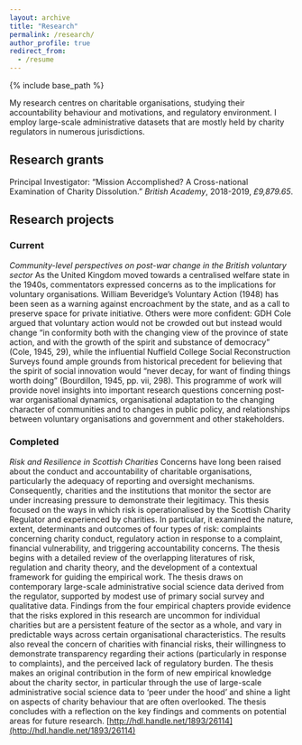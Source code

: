 ```yaml
---
layout: archive
title: "Research"
permalink: /research/
author_profile: true
redirect_from:
  - /resume
---
```


{% include base_path %}

My research centres on charitable organisations, studying their accountability behaviour and motivations, and regulatory environment. I employ large-scale administrative datasets that are mostly held by charity regulators in numerous jurisdictions.
## Research grants
Principal Investigator: “Mission Accomplished? A Cross-national Examination of Charity Dissolution.” _British Academy_, 2018-2019,
*£9,879.65*.

## Research projects
### Current
_Community-level perspectives on post-war change in the British voluntary sector_
As the United Kingdom moved towards a centralised welfare state in the 1940s, commentators expressed concerns as to the implications for voluntary organisations. William Beveridge’s Voluntary Action (1948) has been seen as a warning against encroachment by the state, and as a call to preserve space for private initiative. Others were more confident: GDH Cole argued that voluntary action would not be crowded out but instead would change “in conformity both with the changing view of the province of state action, and with the growth of the spirit and substance of democracy” (Cole, 1945, 29), while the influential Nuffield College Social Reconstruction Surveys found ample grounds from historical precedent for believing that the spirit of social innovation would “never decay, for want of finding things worth doing” (Bourdillon, 1945, pp. vii, 298).
This programme of work will provide novel insights into important research questions concerning post-war organisational dynamics, organisational adaptation to the changing character of communities and to changes in public policy, and relationships between voluntary organisations and government and other stakeholders.
 
### Completed
_Risk and Resilience in Scottish Charities_
Concerns have long been raised about the conduct and accountability of charitable organisations, particularly the adequacy of reporting and oversight mechanisms. Consequently, charities and the institutions that monitor the sector are under increasing pressure to demonstrate their legitimacy. This thesis focused on the ways in which risk is operationalised by the Scottish Charity Regulator and experienced by charities. In particular, it examined the nature, extent, determinants and outcomes of four types of risk: complaints concerning charity conduct, regulatory action in response to a complaint, financial vulnerability, and triggering accountability concerns. The thesis begins with a detailed review of the overlapping literatures of risk, regulation and charity theory, and the development of a contextual framework for guiding the empirical work. The thesis draws on contemporary large-scale administrative social science data derived from the regulator, supported by modest use of primary social survey and qualitative data. 
Findings from the four empirical chapters provide evidence that the risks explored in this research are uncommon for individual charities but are a persistent feature of the sector as a whole, and vary in predictable ways across certain organisational characteristics. The results also reveal the concern of charities with financial risks, their willingness to demonstrate transparency regarding their actions (particularly in response to complaints), and the perceived lack of regulatory burden. The thesis makes an original contribution in the form of new empirical knowledge about the charity sector, in particular through the use of large-scale
administrative social science data to ‘peer under the hood’ and shine a light on aspects of charity behaviour that are often overlooked. The thesis concludes with a reflection on the key findings and comments on potential areas for future research.
[http://hdl.handle.net/1893/26114](http://hdl.handle.net/1893/26114)
